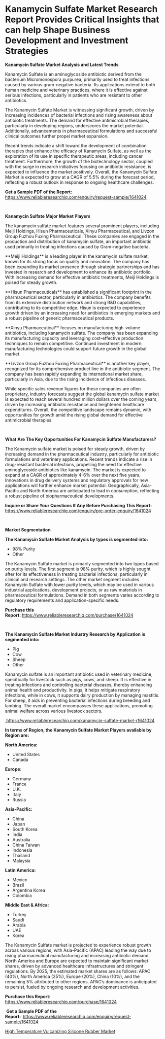 <p><h1>Kanamycin Sulfate Market Research Report Provides Critical Insights that can help Shape Business Development and Investment Strategies</h1></p><p><strong>Kanamycin Sulfate Market Analysis and Latest Trends</strong></p>
<p><p>Kanamycin Sulfate is an aminoglycoside antibiotic derived from the bacterium Micromonospora purpurea, primarily used to treat infections caused by various gram-negative bacteria. Its applications extend to both human medicine and veterinary practices, where it is effective against serious infections, particularly in patients who are resistant to other antibiotics.</p><p>The Kanamycin Sulfate Market is witnessing significant growth, driven by increasing incidences of bacterial infections and rising awareness about antibiotic treatments. The demand for effective antimicrobial therapies, particularly in developing regions, underscores the market potential. Additionally, advancements in pharmaceutical formulations and successful clinical outcomes further propel market expansion.</p><p>Recent trends indicate a shift toward the development of combination therapies that enhance the efficacy of Kanamycin Sulfate, as well as the exploration of its use in specific therapeutic areas, including cancer treatment. Furthermore, the growth of the biotechnology sector, coupled with the surge in research initiatives focusing on antibiotic resistance, is expected to influence the market positively. Overall, the Kanamycin Sulfate Market is expected to grow at a CAGR of 5.5% during the forecast period, reflecting a robust outlook in response to ongoing healthcare challenges.</p></p>
<p><strong>Get a Sample PDF of the Report:&nbsp;</strong> <a href="https://www.reliableresearchiq.com/enquiry/request-sample/1641024?utm_campaign=2883&utm_medium=2&utm_source=Github&utm_content=ia&utm_term=02042025&utm_id=kanamycin-sulfate">https://www.reliableresearchiq.com/enquiry/request-sample/1641024</a></p>
<p>&nbsp;</p>
<p><strong>Kanamycin Sulfate Major Market Players</strong></p>
<p><p>The kanamycin sulfate market features several prominent players, including Meiji Holdings, Hisun Pharmaceuticals, Xinyu Pharmaceutical, and Livzon Group Fuzhou Fuxing Pharmaceutical. These companies are engaged in the production and distribution of kanamycin sulfate, an important antibiotic used primarily in treating infections caused by Gram-negative bacteria.</p><p>**Meiji Holdings** is a leading player in the kanamycin sulfate market, known for its strong focus on quality and innovation. The company has been expanding its market presence through strategic partnerships and has invested in research and development to enhance its antibiotic portfolio. With increasing demand for effective antibiotic treatments, Meiji Holdings is poised for steady growth.</p><p>**Hisun Pharmaceuticals** has established a significant footprint in the pharmaceutical sector, particularly in antibiotics. The company benefits from its extensive distribution network and strong R&D capabilities, contributing to its competitive edge. Hisun is expected to experience growth driven by an increasing need for antibiotics in emerging markets and a robust pipeline of generic pharmaceutical products.</p><p>**Xinyu Pharmaceutical** focuses on manufacturing high-volume antibiotics, including kanamycin sulfate. The company has been expanding its manufacturing capacity and leveraging cost-effective production techniques to remain competitive. Continued investment in modern manufacturing technologies could support future growth in the global market.</p><p>**Livzon Group Fuzhou Fuxing Pharmaceutical** is another key player, recognized for its comprehensive product line in the antibiotic segment. The company has been rapidly expanding its international market share, particularly in Asia, due to the rising incidence of infectious diseases.</p><p>While specific sales revenue figures for these companies are often proprietary, industry forecasts suggest the global kanamycin sulfate market is expected to reach several hundred million dollars over the coming years, driven by increasing antibiotic resistance and heightened healthcare expenditures. Overall, the competitive landscape remains dynamic, with opportunities for growth amid the rising global demand for effective antimicrobial therapies.</p></p>
<p>&nbsp;</p>
<p><strong>What Are The Key Opportunities For Kanamycin Sulfate Manufacturers?</strong></p>
<p><p>The Kanamycin sulfate market is poised for steady growth, driven by increasing demand in the pharmaceutical industry, particularly for antibiotic formulations and veterinary applications. Recent trends indicate a rise in drug-resistant bacterial infections, propelling the need for effective aminoglycoside antibiotics like kanamycin. The market is expected to expand at a CAGR of approximately 4-6% over the next five years. Innovations in drug delivery systems and regulatory approvals for new applications will further enhance market potential. Geographically, Asia-Pacific and North America are anticipated to lead in consumption, reflecting a robust pipeline of biopharmaceutical developments.</p></p>
<p><strong>Inquire or Share Your Questions If Any Before Purchasing This Report:</strong> <a href="https://www.reliableresearchiq.com/enquiry/pre-order-enquiry/1641024?utm_campaign=2883&utm_medium=2&utm_source=Github&utm_content=ia&utm_term=02042025&utm_id=kanamycin-sulfate">https://www.reliableresearchiq.com/enquiry/pre-order-enquiry/1641024</a></p>
<p>&nbsp;</p>
<p><strong>Market Segmentation</strong></p>
<p><strong>The Kanamycin Sulfate Market Analysis by types is segmented into:</strong></p>
<p><ul><li>98% Purity</li><li>Other</li></ul></p>
<p><p>The Kanamycin Sulfate market is primarily segmented into two types based on purity levels. The first segment is 98% purity, which is highly sought after for its effectiveness in treating bacterial infections, particularly in clinical and research settings. The other market segment includes Kanamycin Sulfate with lower purity levels, which may be used in various industrial applications, development projects, or as raw materials in pharmaceutical formulations. Demand in both segments varies according to regulatory requirements and application-specific needs.</p></p>
<p><strong>Purchase this Report:&nbsp;</strong><a href="https://www.reliableresearchiq.com/purchase/1641024?utm_campaign=2883&utm_medium=2&utm_source=Github&utm_content=ia&utm_term=02042025&utm_id=kanamycin-sulfate">https://www.reliableresearchiq.com/purchase/1641024</a></p>
<p>&nbsp;</p>
<p><strong>The Kanamycin Sulfate Market Industry Research by Application is segmented into:</strong></p>
<p><ul><li>Pig</li><li>Cow</li><li>Sheep</li><li>Other</li></ul></p>
<p><p>Kanamycin sulfate is an important antibiotic used in veterinary medicine, specifically for livestock such as pigs, cows, and sheep. It is effective in treating infections and controlling bacterial diseases, thereby enhancing animal health and productivity. In pigs, it helps mitigate respiratory infections, while in cows, it supports dairy production by managing mastitis. For sheep, it aids in preventing bacterial infections during breeding and lambing. The overall market encompasses these applications, promoting animal welfare across various livestock sectors.</p></p>
<p><a href="https://www.reliableresearchiq.com/kanamycin-sulfate-market-r1641024?utm_campaign=2883&utm_medium=2&utm_source=Github&utm_content=ia&utm_term=02042025&utm_id=kanamycin-sulfate">&nbsp;https://www.reliableresearchiq.com/kanamycin-sulfate-market-r1641024</a></p>
<p><strong>In terms of Region, the Kanamycin Sulfate Market Players available by Region are:</strong></p>
<p>
    <p> <strong> North America: </strong>
        <ul>
            <li>United States</li>
            <li>Canada</li>
        </ul>
        </p> 
    <p> <strong> Europe: </strong>
        <ul>
            <li>Germany</li>
            <li>France</li>
            <li>U.K.</li>
            <li>Italy</li>
            <li>Russia</li>
        </ul>
        </p> 
    <p> <strong> Asia-Pacific: </strong>
        <ul>
            <li>China</li>
            <li>Japan</li>
            <li>South Korea</li>
            <li>India</li>
            <li>Australia</li>
            <li>China Taiwan</li>
            <li>Indonesia</li>
            <li>Thailand</li>
            <li>Malaysia</li>
        </ul>
        </p> 
    <p> <strong> Latin America: </strong>
        <ul>
            <li>Mexico</li>
            <li>Brazil</li>
            <li>Argentina Korea</li>
            <li>Colombia</li>
        </ul>
        </p> 
    <p> <strong> Middle East & Africa: </strong>
        <ul>
            <li>Turkey</li>
            <li>Saudi</li>
            <li>Arabia</li>
            <li>UAE</li>
            <li>Korea</li>
        </ul>
    </p>
    </p>
<p><p>The Kanamycin Sulfate market is projected to experience robust growth across various regions, with Asia-Pacific (APAC) leading the way due to rising pharmaceutical manufacturing and increasing antibiotic demand. North America and Europe are expected to maintain significant market shares, driven by advanced healthcare infrastructures and stringent regulations. By 2025, the estimated market shares are as follows: APAC (40%), North America (25%), Europe (20%), China (10%), and the remaining 5% attributed to other regions. APAC’s dominance is anticipated to persist, fueled by ongoing research and development activities.</p></p>
<p><strong>Purchase this Report: </strong><a href="https://www.reliableresearchiq.com/purchase/1641024?utm_campaign=2883&utm_medium=2&utm_source=Github&utm_content=ia&utm_term=02042025&utm_id=kanamycin-sulfate">https://www.reliableresearchiq.com/purchase/1641024</a></p>
<p>&nbsp;<strong>Get a Sample PDF of the Report:&nbsp;&nbsp;</strong><a href="https://www.reliableresearchiq.com/enquiry/request-sample/1641024?utm_campaign=2883&utm_medium=2&utm_source=Github&utm_content=ia&utm_term=02042025&utm_id=kanamycin-sulfate">https://www.reliableresearchiq.com/enquiry/request-sample/1641024</a></p>
<p><strong></strong></p>
<p><p><a href="https://github.com/verikaahova/Market-Research-Report-List-1/blob/main/high-temperature-vulcanizing-silicone-rubber-market.md?utm_campaign=2883&utm_medium=2&utm_source=Github&utm_content=ia&utm_term=02042025&utm_id=kanamycin-sulfate">High Temperature Vulcanizing Silicone Rubber Market</a></p></p>